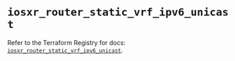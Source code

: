 # `iosxr_router_static_vrf_ipv6_unicast`

Refer to the Terraform Registry for docs: [`iosxr_router_static_vrf_ipv6_unicast`](https://registry.terraform.io/providers/ciscodevnet/iosxr/0.6.0/docs/resources/router_static_vrf_ipv6_unicast).
